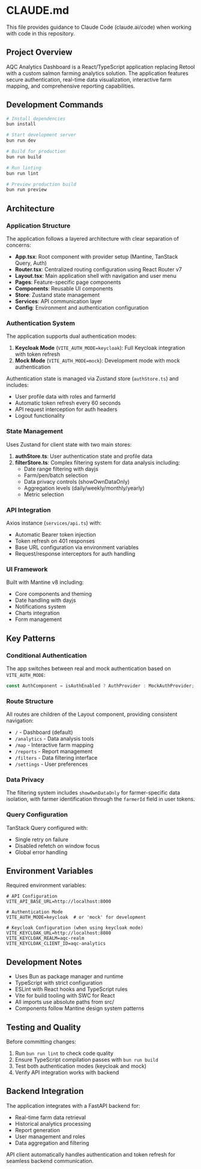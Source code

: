 # CLAUDE.md

This file provides guidance to Claude Code (claude.ai/code) when working with code in this repository.

## Project Overview

AQC Analytics Dashboard is a React/TypeScript application replacing Retool with a custom salmon farming analytics solution. The application features secure authentication, real-time data visualization, interactive farm mapping, and comprehensive reporting capabilities.

## Development Commands

```bash
# Install dependencies
bun install

# Start development server
bun run dev

# Build for production
bun run build

# Run linting
bun run lint

# Preview production build
bun run preview
```

## Architecture

### Application Structure
The application follows a layered architecture with clear separation of concerns:

- **App.tsx**: Root component with provider setup (Mantine, TanStack Query, Auth)
- **Router.tsx**: Centralized routing configuration using React Router v7
- **Layout.tsx**: Main application shell with navigation and user menu
- **Pages**: Feature-specific page components
- **Components**: Reusable UI components
- **Store**: Zustand state management
- **Services**: API communication layer
- **Config**: Environment and authentication configuration

### Authentication System
The application supports dual authentication modes:

1. **Keycloak Mode** (`VITE_AUTH_MODE=keycloak`): Full Keycloak integration with token refresh
2. **Mock Mode** (`VITE_AUTH_MODE=mock`): Development mode with mock authentication

Authentication state is managed via Zustand store (`authStore.ts`) and includes:
- User profile data with roles and farmerId
- Automatic token refresh every 60 seconds
- API request interception for auth headers
- Logout functionality

### State Management
Uses Zustand for client state with two main stores:

1. **authStore.ts**: User authentication state and profile data
2. **filterStore.ts**: Complex filtering system for data analysis including:
   - Date range filtering with dayjs
   - Farm/pen/batch selection
   - Data privacy controls (showOwnDataOnly)
   - Aggregation levels (daily/weekly/monthly/yearly)
   - Metric selection

### API Integration
Axios instance (`services/api.ts`) with:
- Automatic Bearer token injection
- Token refresh on 401 responses
- Base URL configuration via environment variables
- Request/response interceptors for auth handling

### UI Framework
Built with Mantine v8 including:
- Core components and theming
- Date handling with dayjs
- Notifications system
- Charts integration
- Form management

## Key Patterns

### Conditional Authentication
The app switches between real and mock authentication based on `VITE_AUTH_MODE`:

```typescript
const AuthComponent = isAuthEnabled ? AuthProvider : MockAuthProvider;
```

### Route Structure
All routes are children of the Layout component, providing consistent navigation:
- `/` - Dashboard (default)
- `/analytics` - Data analysis tools
- `/map` - Interactive farm mapping
- `/reports` - Report management
- `/filters` - Data filtering interface
- `/settings` - User preferences

### Data Privacy
The filtering system includes `showOwnDataOnly` for farmer-specific data isolation, with farmer identification through the `farmerId` field in user tokens.

### Query Configuration
TanStack Query configured with:
- Single retry on failure
- Disabled refetch on window focus
- Global error handling

## Environment Variables

Required environment variables:

```env
# API Configuration
VITE_API_BASE_URL=http://localhost:8000

# Authentication Mode
VITE_AUTH_MODE=keycloak  # or 'mock' for development

# Keycloak Configuration (when using keycloak mode)
VITE_KEYCLOAK_URL=http://localhost:8080
VITE_KEYCLOAK_REALM=aqc-realm
VITE_KEYCLOAK_CLIENT_ID=aqc-analytics
```

## Development Notes

- Uses Bun as package manager and runtime
- TypeScript with strict configuration
- ESLint with React hooks and TypeScript rules
- Vite for build tooling with SWC for React
- All imports use absolute paths from src/
- Components follow Mantine design system patterns

## Testing and Quality

Before committing changes:
1. Run `bun run lint` to check code quality
2. Ensure TypeScript compilation passes with `bun run build`
3. Test both authentication modes (keycloak and mock)
4. Verify API integration works with backend

## Backend Integration

The application integrates with a FastAPI backend for:
- Real-time farm data retrieval
- Historical analytics processing
- Report generation
- User management and roles
- Data aggregation and filtering

API client automatically handles authentication and token refresh for seamless backend communication.